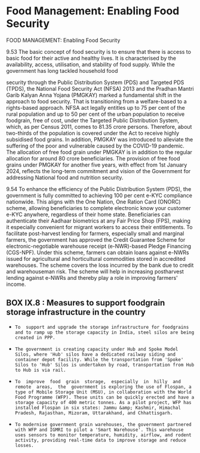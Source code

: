# Food Management: Enabling Food Security

FOOD MANAGEMENT: Enabling Food Security

9.53 The basic concept of food security is to ensure that there is access to basic food for their active and healthy lives. It is characterised by the availability, access, utilisation, and stability of food supply. While the government has long tackled household food

security through the Public Distribution System (PDS) and Targeted PDS (TPDS), the National Food Security Act (NFSA) 2013 and the Pradhan Mantri Garib Kalyan Anna Yojana (PMGKAY) marked a fundamental shift in the approach to food security. That is transitioning from a welfare-based to a rights-based approach. NFSA act legally entitles up to 75 per cent of the rural population and up to 50 per cent of the urban population to  receive  foodgrain,  free  of  cost,  under  the  Targeted  Public  Distribution  System, which, as per Census 2011, comes to 81.35 crore persons. Therefore, about two-thirds of the population is covered under the Act to receive highly subsidised food grains. In addition, PMGKAY was introduced to alleviate the suffering of the poor and vulnerable caused by the COVID-19 pandemic. The allocation of free food grain under PMGKAY is in addition to the regular allocation for around 80 crore beneficiaries. The provision of free food grains under PMGKAY for another five years, with effect from 1st January 2024, reflects the long-term commitment and vision of the Government for addressing National food and nutrition security.

9.54 To enhance the efficiency of the Public Distribution System (PDS), the government is fully committed to achieving 100 per cent e-KYC compliance nationwide. This aligns with  the  One  Nation,  One  Ration  Card  (ONORC)  scheme,  allowing  beneficiaries  to complete electronic know your customer e-KYC anywhere, regardless of their home state. Beneficiaries can authenticate their Aadhaar biometrics at any Fair Price Shop (FPS), making it especially convenient for migrant workers to access their entitlements. To facilitate post-harvest lending for farmers, especially small and marginal farmers, the government has approved the Credit Guarantee Scheme for electronic-negotiable warehouse receipt (e-NWR)-based Pledge Financing (CGS-NPF). Under this scheme, farmers  can  obtain  loans  against  e-NWRs  issued  for  agricultural  and  horticultural commodities stored in accredited warehouses. The scheme covers the loss incurred by the bank due to credit and warehouseman risk. The scheme will help in increasing postharvest lending against e-NWRs and thereby play a role in improving farmers' income.

## BOX IX.8 : Measures to support foodgrain storage infrastructure in the country

-     To  support and upgrade the storage infrastructure for foodgrains and to ramp up the storage capacity in India, steel silos are being created in PPP.
-     The government is creating capacity under Hub and Spoke Model Silos, where 'Hub' silos have a dedicated railway siding and container depot facility. While the transportation from 'Spoke' Silos to 'Hub' Silos is undertaken by road, transportation from Hub to Hub is via rail.
-     To  improve  food  grain  storage,  especially  in  hilly  and  remote  areas,  the  government is exploring the use of Flospan, a type of Mobile Storage Unit (MSU), in collaboration with the World Food Programme (WFP). These units can be quickly erected and have a storage capacity of 400 metric tonnes. As a pilot project, WFP has installed Flospan in six states: Jammu &amp; Kashmir, Himachal Pradesh, Rajasthan, Mizoram, Uttarakhand, and Chhattisgarh.
-     To modernise government grain warehouses, the government partnered with WFP and IGMRI to pilot a 'Smart Warehouse'. This warehouse uses sensors to monitor temperature, humidity, airflow, and rodent activity, providing real-time data to improve storage and reduce losses.

##